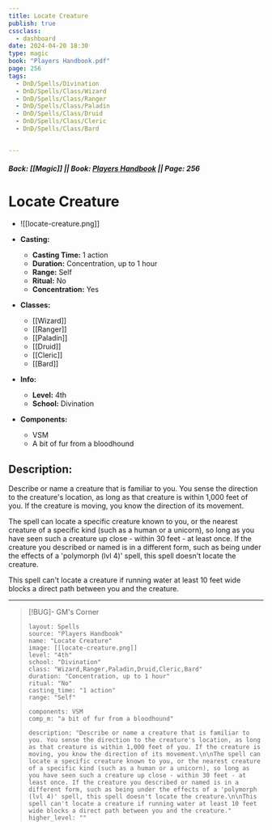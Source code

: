```yaml
---
title: Locate Creature
publish: true
cssclass:
  - dashboard
date: 2024-04-20 18:30
type: magic
book: "Players Handbook.pdf"
page: 256
tags:
  - DnD/Spells/Divination
  - DnD/Spells/Class/Wizard
  - DnD/Spells/Class/Ranger
  - DnD/Spells/Class/Paladin
  - DnD/Spells/Class/Druid
  - DnD/Spells/Class/Cleric
  - DnD/Spells/Class/Bard


---
```


##### Back: [[Magic]] || Book: [Players Handbook](https://drive.google.com/drive/folders/1O5bhpYizcIT5xxAoLOuzCRht_PVS7VSG?usp=sharing) || Page: 256

# Locate Creature
- ![[locate-creature.png]]
- **Casting:**
    - **Casting Time:** 1 action
    - **Duration:** Concentration, up to 1 hour
    - **Range:** Self
    - **Ritual:** No
    - **Concentration:** Yes
- **Classes:**
    - [[Wizard]]
    - [[Ranger]]
    - [[Paladin]]
    - [[Druid]]
    - [[Cleric]]
    - [[Bard]]

- **Info:**
    - **Level:** 4th
    - **School:** Divination
- **Components:**
    - VSM
    - A bit of fur from a bloodhound

## Description:
Describe or name a creature that is familiar to you. You sense the direction to the creature's location, as long as that creature is within 1,000 feet of you. If the creature is moving, you know the direction of its movement.

The spell can locate a specific creature known to you, or the nearest creature of a specific kind (such as a human or a unicorn), so long as you have seen such a creature up close - within 30 feet - at least once. If the creature you described or named is in a different form, such as being under the effects of a 'polymorph (lvl 4)' spell, this spell doesn't locate the creature.

This spell can't locate a creature if running water at least 10 feet wide blocks a direct path between you and the creature.



---

> [!BUG]- GM's Corner
>
> ```statblock
> layout: Spells
> source: "Players Handbook"
> name: "Locate Creature"
> image: [[locate-creature.png]]
> level: "4th"
> school: "Divination"
> class: "Wizard,Ranger,Paladin,Druid,Cleric,Bard"
> duration: "Concentration, up to 1 hour"
> ritual: "No"
> casting_time: "1 action"
> range: "Self"
>
> components: VSM
> comp_m: "a bit of fur from a bloodhound"
>
> description: "Describe or name a creature that is familiar to you. You sense the direction to the creature's location, as long as that creature is within 1,000 feet of you. If the creature is moving, you know the direction of its movement.\n\nThe spell can locate a specific creature known to you, or the nearest creature of a specific kind (such as a human or a unicorn), so long as you have seen such a creature up close - within 30 feet - at least once. If the creature you described or named is in a different form, such as being under the effects of a 'polymorph (lvl 4)' spell, this spell doesn't locate the creature.\n\nThis spell can't locate a creature if running water at least 10 feet wide blocks a direct path between you and the creature."
> higher_level: ""
> ```
